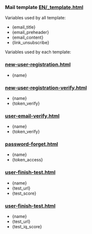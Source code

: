 ### Mail template [EN/_template.html](EN/_template.html)

Variables used by all template:
* {email_title}
* {email_preheader}
* {email_content}
* {link_unsubscribe}

Variables used by each template:
### [new-user-registration.html](EN/new-user-registration.html) 
* {name}

### [new-user-registration-verify.html](EN/new-user-registration-verify.html) 
* {name}
* {token_verify}


### [user-email-verify.html](EN/user-email-verify.html)
* {name}
* {token_verify}


### [password-forget.html](EN/password-forget.html)
* {name}
* {token_access}


### [user-finish-test.html](EN/user-finish-test.html)
* {name}
* {test_url}
* {test_score}


### [user-finish-test.html](EN/user-finish-iq-test.html)
* {name}
* {test_url}
* {test_iq_score}